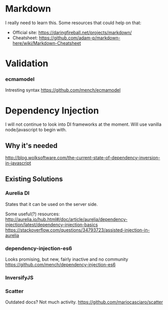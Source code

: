 # Markdown
I really need to learn this. Some resources that could help on that:

* Official site: https://daringfireball.net/projects/markdown/
* Cheatsheet: https://github.com/adam-p/markdown-here/wiki/Markdown-Cheatsheet

# Validation
### ecmamodel
Intresting syntax
https://github.com/mench/ecmamodel

# Dependency Injection
I will not continue to look into DI frameworks at the moment. Will use 
vanilla node/javascript to begin with.

## Why it's needed
http://blog.wolksoftware.com/the-current-state-of-dependency-inversion-in-javascript

## Existing Solutions
### Aurelia DI
States that it can be used on the server side.

Some useful(?) resources:
http://aurelia.io/hub.html#/doc/article/aurelia/dependency-injection/latest/dependency-injection-basics
https://stackoverflow.com/questions/34793723/assisted-injection-in-aurelia

### dependency-injection-es6
Looks promising, but new, fairly inactive and no community
https://github.com/mench/dependency-injection-es6

### InversifyJS

### Scatter
Outdated docs? Not much activity. 
https://github.com/mariocasciaro/scatter

